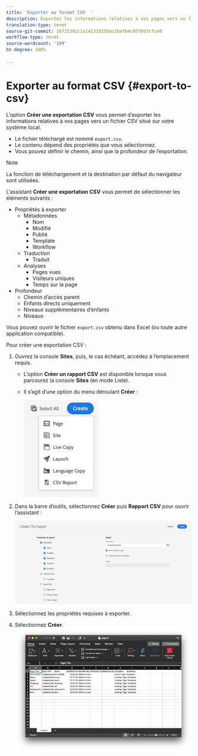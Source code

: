 ```yaml
---
title: 'Exporter au format CSV  '
description: Exportez les informations relatives à vos pages vers un fichier CSV situé sur votre système local
translation-type: tm+mt
source-git-commit: 16725342c1a14231025bbc1bafb4c97f0d7cfce8
workflow-type: tm+mt
source-wordcount: '199'
ht-degree: 100%

---
```



# Exporter au format CSV   {#export-to-csv}

L’option **Créer une exportation CSV** vous permet d’exporter les informations relatives à vos pages vers un fichier CSV situé sur votre système local.

* Le fichier téléchargé est nommé `export.csv`.
* Le contenu dépend des propriétés que vous sélectionnez.
* Vous pouvez définir le chemin, ainsi que la profondeur de l’exportation.

>[!NOTE]
>
>La fonction de téléchargement et la destination par défaut du navigateur sont utilisées.

L’assistant **Créer une exportation CSV** vous permet de sélectionner les éléments suivants :

* Propriétés à exporter
   * Métadonnées  
      * Nom
      * Modifié
      * Publié
      * Template
      * Workflow
   * Traduction
      * Traduit
   * Analyses
      * Pages vues
      * Visiteurs uniques
      * Temps sur la page
* Profondeur
   * Chemin d’accès parent
   * Enfants directs uniquement
   * Niveaux supplémentaires d’enfants
   * Niveaux

Vous pouvez ouvrir le fichier `export.csv` obtenu dans Excel (ou toute autre application compatible).

Pour créer une exportation CSV :

1. Ouvrez la console **Sites**, puis, le cas échéant, accédez à l’emplacement requis.
   * L’option **Créer un rapport CSV** est disponible lorsque vous parcourez la console **Sites** (en mode Liste).
   * Il s’agit d’une option du menu déroulant **Créer** :

      ![option Créer un fichier CSV](/help/sites-cloud/authoring/assets/csv-create.png)

1. Dans la barre d’outils, sélectionnez **Créer** puis **Rapport CSV** pour ouvrir l’assistant :

   ![Options d’exportation CSV](/help/sites-cloud/authoring/assets/csv-options.png)

1. Sélectionnez les propriétés requises à exporter.
1. Sélectionnez **Créer**.
   ![Exportation CSV résultante dans Excel](/help/sites-cloud/authoring/assets/csv-example.png)
